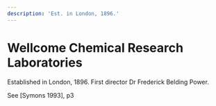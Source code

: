 ```yaml
---
description: 'Est. in London, 1896.'
---
```


# Wellcome Chemical Research Laboratories

Established in London, 1896. First director Dr Frederick Belding Power.

See \[Symons 1993\], p3

